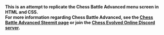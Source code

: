 &nbsp;

**This is an attempt to replicate the Chess Battle Advanced menu screen in HTML and CSS.  
For more information regarding Chess Battle Advanced, see the [Chess Battle Advanced Steemit page](https://steemit.com/hive-135459/@vro29-34k/welcome-to-chess-battle-advanced) or join the [Chess Evolved Online Discord server](https://discord.gg/yFgQNeW).**
&nbsp;

&nbsp;
